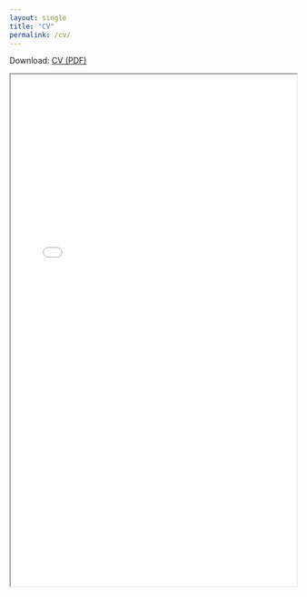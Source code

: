 ```yaml
---
layout: single
title: "CV"
permalink: /cv/
---
```


Download: [CV (PDF)](/assets/docs/CPJ_CV.pdf)

<iframe src="/assets/docs/cv.pdf" width="100%" height="900px">
  <p>Your browser can’t display PDFs. Please use the download link above.</p>
</iframe>
